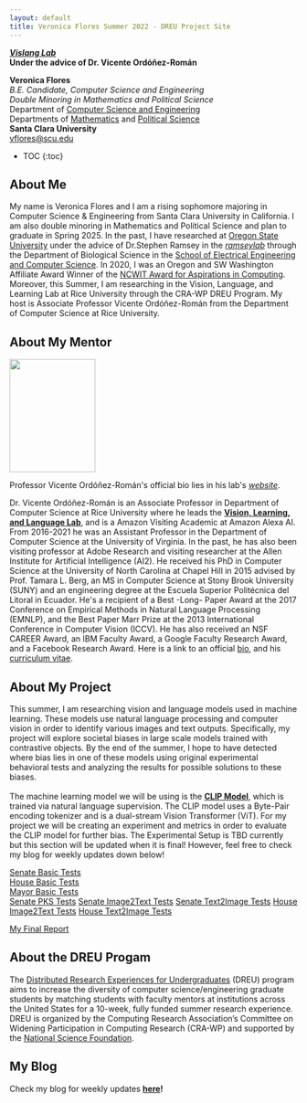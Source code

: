 ```yaml
---
layout: default
title: Veronica Flores Summer 2022 - DREU Project Site
---
```

***[Vislang Lab](https://www.vislang.ai/)*    
Under the advice of Dr. Vicente Ordóñez-Román**

**Veronica Flores**   
*B.E. Candidate, Computer Science and Engineering  
Double Minoring in Mathematics and Political Science*    
Department of [Computer Science and Engineering](https://www.scu.edu/engineering/academic-programs/department-of-computer-engineering/)  
Departments of [Mathematics](https://www.scu.edu/cas/mathcs/) and [Political Science](https://www.scu.edu/cas/political-science/)   
**Santa Clara University**   
vflores@scu.edu

* TOC
{:toc}

## About Me

My name is Veronica Flores and I am a rising sophomore majoring in Computer Science & Engineering from Santa Clara University in California. I am also double minoring in Mathematics and Political Science and plan to graduate in Spring 2025. In the past, I have researched at [Oregon State University](https://oregonstate.edu/) under the advice of Dr.Stephen Ramsey in the *[ramseylab](https://lab.saramsey.org/)* through the Department of Biological Science in the [School of Electrical Engineering and Computer Science](https://eecs.oregonstate.edu/). In 2020, I was an Oregon and SW Washington Affiliate Award Winner of the [NCWIT Award for Aspirations in Computing](https://www.aspirations.org/award-programs/apply-for-the-award-for-aic). Moreover, this Summer, I am researching in the Vision, Language, and Learning Lab at Rice University through the CRA-WP DREU Program. My host is Associate Professor Vicente Ordóñez-Román from the Department of Computer Science at Rice University. 

## About My Mentor

<p align="left">
  <img width="150" height="198" src="https://www.cs.rice.edu/~vo9/images/vicente-2021-small.jpg">
</p>

Professor Vicente Ordóñez-Román's official bio lies in his lab's *[website](https://www.cs.rice.edu/~vo9/)*.                     
 
Dr. Vicente Ordóñez-Román is an Associate Professor in Department of Computer Science at Rice University where he leads the **[Vision, Learning, and Language Lab](https://www.vislang.ai/)**, and is a Amazon Visiting Academic at Amazon Alexa AI.
From 2016-2021 he was an Assistant Professor in the Department of Computer Science at the University of Virginia. In the past, he has also been visiting
professor at Adobe Research and visiting researcher at the Allen Institute for Artificial Intelligence (AI2). He received his PhD in Computer Science at
the University of North Carolina at Chapel Hill in 2015 advised by Prof. Tamara L. Berg, an MS in Computer Science at Stony Brook University (SUNY) and
an engineering degree at the Escuela Superior Politécnica del Litoral in Ecuador. He's a recipient of a Best -Long- Paper Award at the 2017 Conference on
Empirical Methods in Natural Language Processing (EMNLP), and the Best Paper Marr Prize at the 2013 International Conference in Computer Vision (ICCV).
He has also received an NSF CAREER Award, an IBM Faculty Award, a Google Faculty Research Award, and a Facebook Research Award. Here is a link to an official [bio](https://www.cs.rice.edu/~vo9/bio.txt), and his [curriculum vitae](https://www.cs.rice.edu/~vo9/cv_vicente.pdf).

## About My Project

This summer, I am researching vision and language models used in machine learning. These models use natural language processing and computer vision in order to identify various images and text outputs. Specifically, my project will explore societal biases in large scale models trained with contrastive objects. By the end of the summer, I hope to have detected where bias lies in one of these models using original experimental behavioral tests and analyzing the results for possible solutions to these biases.             
<br/>
The machine learning model we will be using is the **[CLIP Model](https://openai.com/blog/clip/)**, which is trained via natural language supervision. The CLIP model uses a Byte-Pair encoding tokenizer and is a dual-stream Vision Transformer (ViT). For my project we will be creating an experiment and metrics in order to evaluate the CLIP model for further bias. The Experimental Setup is TBD currently but this section will be updated when it is final! However, feel free to check my blog for weekly updates down below!

[Senate Basic Tests](basic-tests-on-senate.html)      
[House Basic Tests](basic-tests-on-house.html)        
[Mayor Basic Tests](basic-tests-on-mayors.html)       
[Senate PKS Tests](pks-tests-on-senate.html)
[Senate Image2Text Tests](image2text-on-senate.html)
[Senate Text2Image Tests](text2image-on-senate.html)
[House Image2Text Tests](image2text-on-house.html)
[House Text2Image Tests](text2image-on-house.html)

[My Final Report](files/finalreport.pdf)

## About the DREU Progam

The [Distributed Research Experiences for Undergraduates](https://cra.org/cra-wp/dreu/) (DREU) program aims to increase the diversity of computer science/engineering graduate students by matching students with faculty mentors at institutions across the United States for a 10-week, fully funded summer research experience. DREU is organized by the Computing Research Association’s Committee on Widening Participation in Computing Research (CRA-WP) and supported by the [National Science Foundation](https://www.nsf.gov/funding/pgm_summ.jsp?pims_id=503593).

## My Blog

Check my blog for weekly updates **[here](blog.html)!**
